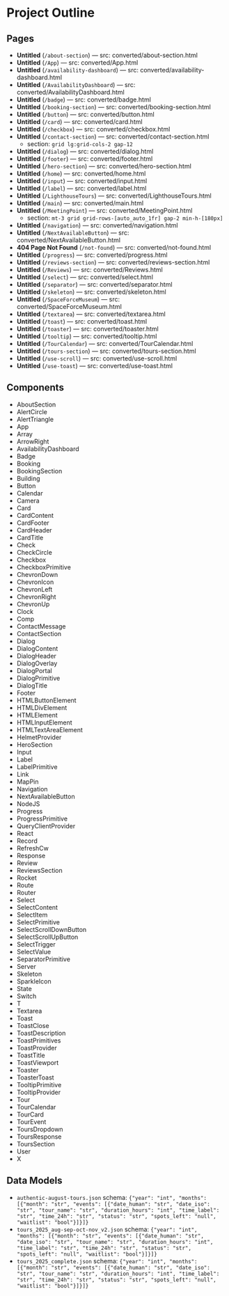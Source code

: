 # Project Outline

## Pages
- **Untitled**  (`/about-section`) — src: converted/about-section.html
- **Untitled**  (`/App`) — src: converted/App.html
- **Untitled**  (`/availability-dashboard`) — src: converted/availability-dashboard.html
- **Untitled**  (`/AvailabilityDashboard`) — src: converted/AvailabilityDashboard.html
- **Untitled**  (`/badge`) — src: converted/badge.html
- **Untitled**  (`/booking-section`) — src: converted/booking-section.html
- **Untitled**  (`/button`) — src: converted/button.html
- **Untitled**  (`/card`) — src: converted/card.html
- **Untitled**  (`/checkbox`) — src: converted/checkbox.html
- **Untitled**  (`/contact-section`) — src: converted/contact-section.html
  - section: `grid lg:grid-cols-2 gap-12`
- **Untitled**  (`/dialog`) — src: converted/dialog.html
- **Untitled**  (`/footer`) — src: converted/footer.html
- **Untitled**  (`/hero-section`) — src: converted/hero-section.html
- **Untitled**  (`/home`) — src: converted/home.html
- **Untitled**  (`/input`) — src: converted/input.html
- **Untitled**  (`/label`) — src: converted/label.html
- **Untitled**  (`/LighthouseTours`) — src: converted/LighthouseTours.html
- **Untitled**  (`/main`) — src: converted/main.html
- **Untitled**  (`/MeetingPoint`) — src: converted/MeetingPoint.html
  - section: `
        mt-3
        grid
        grid-rows-[auto_auto_1fr]
        gap-2
        min-h-[180px]
      `
- **Untitled**  (`/navigation`) — src: converted/navigation.html
- **Untitled**  (`/NextAvailableButton`) — src: converted/NextAvailableButton.html
- **404 Page Not Found**  (`/not-found`) — src: converted/not-found.html
- **Untitled**  (`/progress`) — src: converted/progress.html
- **Untitled**  (`/reviews-section`) — src: converted/reviews-section.html
- **Untitled**  (`/Reviews`) — src: converted/Reviews.html
- **Untitled**  (`/select`) — src: converted/select.html
- **Untitled**  (`/separator`) — src: converted/separator.html
- **Untitled**  (`/skeleton`) — src: converted/skeleton.html
- **Untitled**  (`/SpaceForceMuseum`) — src: converted/SpaceForceMuseum.html
- **Untitled**  (`/textarea`) — src: converted/textarea.html
- **Untitled**  (`/toast`) — src: converted/toast.html
- **Untitled**  (`/toaster`) — src: converted/toaster.html
- **Untitled**  (`/tooltip`) — src: converted/tooltip.html
- **Untitled**  (`/TourCalendar`) — src: converted/TourCalendar.html
- **Untitled**  (`/tours-section`) — src: converted/tours-section.html
- **Untitled**  (`/use-scroll`) — src: converted/use-scroll.html
- **Untitled**  (`/use-toast`) — src: converted/use-toast.html

## Components
- AboutSection
- AlertCircle
- AlertTriangle
- App
- Array
- ArrowRight
- AvailabilityDashboard
- Badge
- Booking
- BookingSection
- Building
- Button
- Calendar
- Camera
- Card
- CardContent
- CardFooter
- CardHeader
- CardTitle
- Check
- CheckCircle
- Checkbox
- CheckboxPrimitive
- ChevronDown
- ChevronIcon
- ChevronLeft
- ChevronRight
- ChevronUp
- Clock
- Comp
- ContactMessage
- ContactSection
- Dialog
- DialogContent
- DialogHeader
- DialogOverlay
- DialogPortal
- DialogPrimitive
- DialogTitle
- Footer
- HTMLButtonElement
- HTMLDivElement
- HTMLElement
- HTMLInputElement
- HTMLTextAreaElement
- HelmetProvider
- HeroSection
- Input
- Label
- LabelPrimitive
- Link
- MapPin
- Navigation
- NextAvailableButton
- NodeJS
- Progress
- ProgressPrimitive
- QueryClientProvider
- React
- Record
- RefreshCw
- Response
- Review
- ReviewsSection
- Rocket
- Route
- Router
- Select
- SelectContent
- SelectItem
- SelectPrimitive
- SelectScrollDownButton
- SelectScrollUpButton
- SelectTrigger
- SelectValue
- SeparatorPrimitive
- Server
- Skeleton
- SparkleIcon
- State
- Switch
- T
- Textarea
- Toast
- ToastClose
- ToastDescription
- ToastPrimitives
- ToastProvider
- ToastTitle
- ToastViewport
- Toaster
- ToasterToast
- TooltipPrimitive
- TooltipProvider
- Tour
- TourCalendar
- TourCard
- TourEvent
- ToursDropdown
- ToursResponse
- ToursSection
- User
- X

## Data Models
- `authentic-august-tours.json` schema: `{"year": "int", "months": [{"month": "str", "events": [{"date_human": "str", "date_iso": "str", "tour_name": "str", "duration_hours": "int", "time_label": "str", "time_24h": "str", "status": "str", "spots_left": "null", "waitlist": "bool"}]}]}`
- `tours_2025_aug-sep-oct-nov_v2.json` schema: `{"year": "int", "months": [{"month": "str", "events": [{"date_human": "str", "date_iso": "str", "tour_name": "str", "duration_hours": "int", "time_label": "str", "time_24h": "str", "status": "str", "spots_left": "null", "waitlist": "bool"}]}]}`
- `tours_2025_complete.json` schema: `{"year": "int", "months": [{"month": "str", "events": [{"date_human": "str", "date_iso": "str", "tour_name": "str", "duration_hours": "int", "time_label": "str", "time_24h": "str", "status": "str", "spots_left": "null", "waitlist": "bool"}]}]}`
